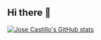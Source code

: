## Hi there 👋

[![Jose Castillo's GitHub stats](https://github-readme-stats.vercel.app/api?username=jcastill&theme=transparent&hide=stars&show_icons=true)](https://github.com/jcastill/github-readme-stats)

<!--[![Most used languages](https://github-readme-stats.vercel.app/api/top-langs/?username=jcastill)](https://github.com/jcastill/github-readme-stats)-->
<!--
**jcastill/jcastill** is a ✨ _special_ ✨ repository because its `README.md` (this file) appears on your GitHub profile.

Here are some ideas to get you started:

- 🔭 I’m currently working on ...
- 🌱 I’m currently learning ...
- 👯 I’m looking to collaborate on ...
- 🤔 I’m looking for help with ...
- 💬 Ask me about ...
- 📫 How to reach me: ...
- 😄 Pronouns: ...
- ⚡ Fun fact: ...
-->
